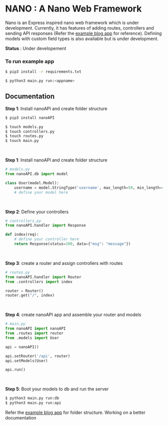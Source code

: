 # NANO : A Nano Web Framework

Nano is an Express inspired nano web framework which is under development. Currently, it has features of adding routes, controllers and sending API responses (Refer the [example blog app](https://github.com/NandanunniAS/Nano-Blog-App) for reference). Defining models with custom field types is also available but is under development.

**Status** : Under developement
<br />

### To run example app

```bash
$ pip3 install -r requirements.txt

$ python3 main.py run:<appname>
```

## Documentation

**Step 1**: Install nanoAPI and create folder structure
```bash
$ pip3 install nanoAPI

$ touch models.py
$ touch controllers.py
$ touch routes.py
$ touch main.py
```

<br />

**Step 1**: Install nanoAPI and create folder structure
```python
# models.py
from nanoAPI.db import model

class User(model.Model):
    username = model.StringType('username', max_length=50, min_length=4, unique=True, required=True)
    # define your model here
```

<br />

**Step 2**: Define your controllers
```python
# controllers.py
from nanoAPI.handler import Response

def index(req):
    # define your controller here
    return Response(status=200, data={"msg": "message"})
```

<br />

**Step 3**: create a router and assign controllers with routes
```python
# routes.py
from nanoAPI.handler import Router
from .controllers import index

router = Router()
router.get("/", index)
```

<br />

**Step 4**: create nanoAPI app and assemble your router and models
```python
# main.py
from nanoAPI import nanoAPI
from .routes import router
from .models import User

api = nanoAPI()

api.setRouter('/api', router)
api.setModels(User)

api.run()
```

<br />

**Step 5**: Boot your models to db and run the server
```bash
$ python3 main.py run:db
$ python3 main.py run:api
```


Refer the [example blog app](https://github.com/NandanunniAS/Nano-Blog-App) for folder structure. Working on a better documentation
